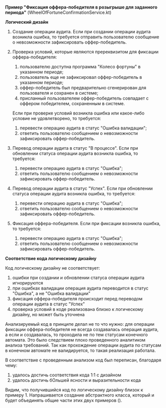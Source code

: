 **Пример "Фиксация оффера-победителя в розыгрыше для заданного периода"** (WheelOfFortuneConfirmationService.kt)

**Логический дизайн**

1. Создание операции аудита. Если при создании операции аудита возникла ошибка, то требуется отправить пользователю сообщение о невозможности зафиксировать оффер-победитель.

2. Проверка условий, которые являются пререквизитом для фиксации оффера-победителя:

   1) пользователю доступна программа "Колесо фортуны" в указанном периоде;
   2) пользователь еще не зафиксировал оффер-победитель в указанном периоде;
   3) оффер-победитель был предварительно сгенерирован для пользователя и сохранен в системе;
   4) присланный пользователем оффер-победитель совпадает с оффером победителем, сохраненным в системе.

   Если при проверке условий возникла ошибка или какое-либо условие не удовлетворено, то требуется:

   1) перевести операцию аудита в статус "Ошибка валидации";
   2) ответить пользователю сообщением о невозможности зафиксировать оффер-победитель.
   
3. Перевод операции аудита в статус "В процессе". Если при обновлении статуса операции аудита возникла ошибка, то требуется:

   1) перевести операцию аудита в статус "Ошибка";
   2) ответить пользователю сообщением о невозможности зафиксировать оффер-победитель.

4. Перевод операции аудита в статус "Успех". Если при обновлении статуса операции аудита возникла ошибка, то требуется:

   1) перевести операцию аудита в статус "Ошибка";
   2) ответить пользователю сообщением о невозможности зафиксировать оффер-победитель.

5. Фиксация оффера-победителя. Если при фиксации возникла ошибка, то требуется:

   1) перевести операцию аудита в статус "Ошибка";
   2) ответить пользователю сообщением о невозможности зафиксировать оффер-победитель.

**Соответствие кода логическому дизайну**

Код логическому дизайну не соответствует:
   1) ошибки при создании и обновлении статуса операции аудита игнорируются
   2) при ошибках валидации операция аудита переводится в статус "Ошибка", а не "Ошибка валидации"
   3) фиксация оффера-победителя происходит перед переводом операции аудита в статус "Успех"
   4) проверка условий в коде реализована близко к логическому дизайну, но может быть уточнена

Анализируемый код в принципе делал не то что нужно: для операции фиксации оффера-победителя не всегда создавалась операция аудита, а если и создавалась, то проходила не по тем статусам конечного автомата. Это было следствием плохо проведенного аналитиком анализа требований. Так как прохождение операции аудита по статусам в конечном автомате не валидируется, то такая реализация работала. 

В соответствие с проведенным анализом код был переписан, благодаря чему:
1) удалось достичь соответствия кода 1:1 с дизайном
2) удалось достичь бОльшей ясности и выразительности кода

Видим, что получившийся код по логическому дизайну близок к примеру 1. Напрашивается создание абстрактного класса,
который и будет объединять общие части этих двух примеров ().